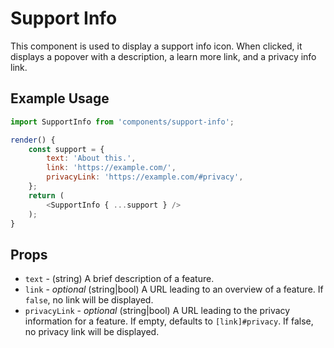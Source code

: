 # Support Info

This component is used to display a support info icon. When clicked, it displays a popover with a description, a learn more link, and a privacy info link.

## Example Usage

```js
import SupportInfo from 'components/support-info';

render() {
	const support = {
		text: 'About this.',
		link: 'https://example.com/',
		privacyLink: 'https://example.com/#privacy',
	};
	return (
		<SupportInfo { ...support } />
	);
}
```

## Props

- `text` - (string) A brief description of a feature.
- `link` - _optional_ (string|bool) A URL leading to an overview of a feature. If `false`, no link will be displayed.
- `privacyLink` - _optional_ (string|bool) A URL leading to the privacy information for a feature. If empty, defaults to `[link]#privacy`. If false, no privacy link will be displayed.
